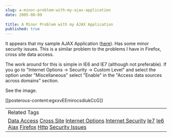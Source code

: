 ```yaml
---
slug: a-minor-problem-with-my-ajax-application
date: 2005-08-09
 
title: A Minor Problem with my AJAX Application
published: true
---
```

It appears that my sample AJAX Application  (<a href="http://www.kinlan.co.uk/AjaxExperiments/AjaxTag.html">here</a>).  Has some minor security issues.  This is a similar problem to the problems I have in Firefox, cross site data access. <p />The work around for this is simple in IE6 and IE7 (although not preferable).  If you go to  "Internet Options -&gt; Security -&gt; Custom Level"  and select the option under "Miscellaneous" select "Enable" in the "Access data sources across domains" section.<p />See the image.<p />[[posterous-content:egxxvEEmirocsdiukCcG]]<p /><table class="TechnoratiHead TagHeader">
<tr><td>Related Tags</td></tr>
<tr class="Technorati"><td>
<a href="https://paul.kinlan.me/tags/Data%20Access" class="Tag" rel="tag">Data Access</a> <a href="https://paul.kinlan.me/tags/Cross%20Site" class="Tag" rel="tag">Cross Site</a> <a href="https://paul.kinlan.me/tags/Internet%20Options" class="Tag" rel="tag">Internet Options</a> <a href="https://paul.kinlan.me/tags/Internet%20Security" class="Tag" rel="tag">Internet Security</a> <a href="https://paul.kinlan.me/tags/Ie7" class="Tag" rel="tag">Ie7</a> <a href="https://paul.kinlan.me/tags/Ie6" class="Tag" rel="tag">Ie6</a> <a href="https://paul.kinlan.me/tags/Ajax" class="Tag" rel="tag">Ajax</a> <a href="https://paul.kinlan.me/tags/Firefox" class="Tag" rel="tag">Firefox</a> <a href="https://paul.kinlan.me/tags/Http" class="Tag" rel="tag">Http</a> <a href="https://paul.kinlan.me/tags/Security%20Issues" class="Tag" rel="tag">Security Issues</a>
</td></tr>
</table>

